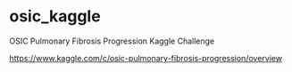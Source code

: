 # osic_kaggle
OSIC Pulmonary Fibrosis Progression Kaggle Challenge

https://www.kaggle.com/c/osic-pulmonary-fibrosis-progression/overview
